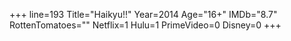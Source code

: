+++
line=193
Title="Haikyu!!"
Year=2014
Age="16+"
IMDb="8.7"
RottenTomatoes=""
Netflix=1
Hulu=1
PrimeVideo=0
Disney=0
+++

